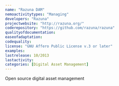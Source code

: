 ```yaml
---
name: "Razuna DAM"
nemoactivitytypes: "Managing"
developers: "Razuna"
projectwebsite: "http://razuna.org/"
coderepository: "https://github.com/razuna/razuna"
qualityofdocumentation: 
easeofadaptation: 
codequality: 
license: "GNU Affero Public License v.3 or later"
examples: 
lastrelease: 10/2013
lastactivity: 
categories: [Digital Asset Management]
---
```

Open source digital asset management
